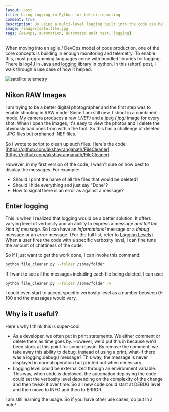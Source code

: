```yaml
---
layout: post
title: Using Logging in Python for better reporting
comment: true
description: By using a multi-level logging built into the code can help in making it more DevOps friendly. Python's logging frame-work is a good way to start.
image: /images/satellite.jpg
tags: [devops, automation, automated unit test, logging]
---
```


When moving into an agile / DevOps model of code production, one of the core concepts is building in enough monitoring and telemetry. To enable this, most programming languages come with bundled libraries for logging. There is log4J in Java and [logging](https://docs.python.org/3/library/logging.html) library in python. In this (short) post, I walk through a use case of how it helped.

![satellite telemetry](https://res.cloudinary.com/akshayranganath-dflt/image/upload/blog/satellite%2520telemetry.jpg)

## Nikon RAW Images
I am trying to be a better digital photographer and the first step was to enable shooting in RAW mode. Since I am still new, I shoot in a combined mode. My camera produces a raw _(.NEF)_ and a jpeg _(.jpg)_ image for every shot. When I open the images, it's easy to view the photos and I delete the obviously bad ones from within the tool. So this has a challenge of deleted .JPG files but orphaned .NEF files.

So I wrote to script to clean up such files. Here's the code: [https://github.com/akshayranganath/FileCleaner](https://github.com/akshayranganath/FileCleaner).

However, in my first version of the code, I wasn't sure on how best to display the messages. For example:

- Should I print the name of all the files that would be deleted?
- Should I hide everything and just say "Done"?
- How to signal there is an error as against a message?

## Enter logging
This is when I realized that logging would be a better solution. It offers varying level of verbosity and an ability to express a message _and tell the kind of message_. So I can have an *informational* message or a *debug* message or an *error* message. {For the full list, refer to [Logging Levels](https://docs.python.org/2/library/logging.html#levels)}. When a user fires the code with a specific verbosity level, I can fine tune the amount of chattiness of the code.

So if I just want to get the work done, I can invoke this command:
```bash
python file_cleaner.py --folder /some/folder
```

If I want to see all the messages including each file being deleted, I can use:
```bash
python file_cleaner.py --folder /some/folder -v
```

I could even start to accept specific verbosity level as a number between 0-100 and the messages would vary.

## Why is it useful?
Here's why I think this is super-cool:

- As a developer, we often put in print statements. We either comment or delete them as time goes by. However, we'd put this in because we'd been stuck at this point for some reason. By remove the comment, we take away this ability to debug. Instead of using a print, what-if there was a logging.debug() message? This way, the message is never displayed in normal operation but printed out when necessary.
- Logging level could be externalized through an environment variable. This way, when code is deployed, the automation deploying the code could set the verbosity level depending on the complexity of the change and then tweak it over time. So all new code could start at DEBUG level and then move to INFO and then to ERROR. 

I am still learning the usage. So if you have other use cases, do put in a note!